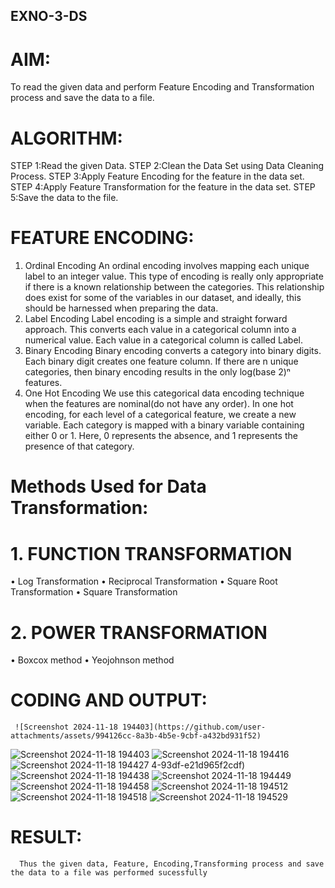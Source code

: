 ## EXNO-3-DS

# AIM:
To read the given data and perform Feature Encoding and Transformation process and save the data to a file.

# ALGORITHM:
STEP 1:Read the given Data.
STEP 2:Clean the Data Set using Data Cleaning Process.
STEP 3:Apply Feature Encoding for the feature in the data set.
STEP 4:Apply Feature Transformation for the feature in the data set.
STEP 5:Save the data to the file.

# FEATURE ENCODING:
1. Ordinal Encoding
An ordinal encoding involves mapping each unique label to an integer value. This type of encoding is really only appropriate if there is a known relationship between the categories. This relationship does exist for some of the variables in our dataset, and ideally, this should be harnessed when preparing the data.
2. Label Encoding
Label encoding is a simple and straight forward approach. This converts each value in a categorical column into a numerical value. Each value in a categorical column is called Label.
3. Binary Encoding
Binary encoding converts a category into binary digits. Each binary digit creates one feature column. If there are n unique categories, then binary encoding results in the only log(base 2)ⁿ features.
4. One Hot Encoding
We use this categorical data encoding technique when the features are nominal(do not have any order). In one hot encoding, for each level of a categorical feature, we create a new variable. Each category is mapped with a binary variable containing either 0 or 1. Here, 0 represents the absence, and 1 represents the presence of that category.

# Methods Used for Data Transformation:
  # 1. FUNCTION TRANSFORMATION
• Log Transformation
• Reciprocal Transformation
• Square Root Transformation
• Square Transformation
  # 2. POWER TRANSFORMATION
• Boxcox method
• Yeojohnson method

# CODING AND OUTPUT:
     ![Screenshot 2024-11-18 194403](https://github.com/user-attachments/assets/994126cc-8a3b-4b5e-9cbf-a432bd931f52)

![Screenshot 2024-11-18 194403](https://github.com/user-attachments/assets/37438f7c-e2d6-4799-ae70-86e10c487df6)
![Screenshot 2024-11-18 194416](https://github.com/user-attachments/assets/b969387e-15be-41d4-8254-52eac93410fe)
![Screenshot 2024-11-18 194427](https://github.com/user-attachments/assets/08f9acb0-44a0-4ea5-811b-36170b4e1eb0)
4-93df-e21d965f2cdf)
![Screenshot 2024-11-18 194438](https://github.com/user-attachments/assets/fbca75f1-2bb9-44c2-8c30-8c685f20143f)
![Screenshot 2024-11-18 194449](https://github.com/user-attachments/assets/31b1f2c4-82f5-4565-b8a5-591f4a40f3b0)
![Screenshot 2024-11-18 194458](https://github.com/user-attachments/assets/4154f93c-a68b-4763-8a1f-5888ff0807be)
![Screenshot 2024-11-18 194512](https://github.com/user-attachments/assets/293a9921-7792-4c6d-b824-7ac3b4e0afc6)
![Screenshot 2024-11-18 194518](https://github.com/user-attachments/assets/e742cfa6-6913-46a2-8383-5b4aaf29d567)
![Screenshot 2024-11-18 194529](https://github.com/user-attachments/assets/eaef4372-c8c1-4b29-b20a-12530fe44849)

# RESULT:
      Thus the given data, Feature, Encoding,Transforming process and save the data to a file was performed sucessfully

       
